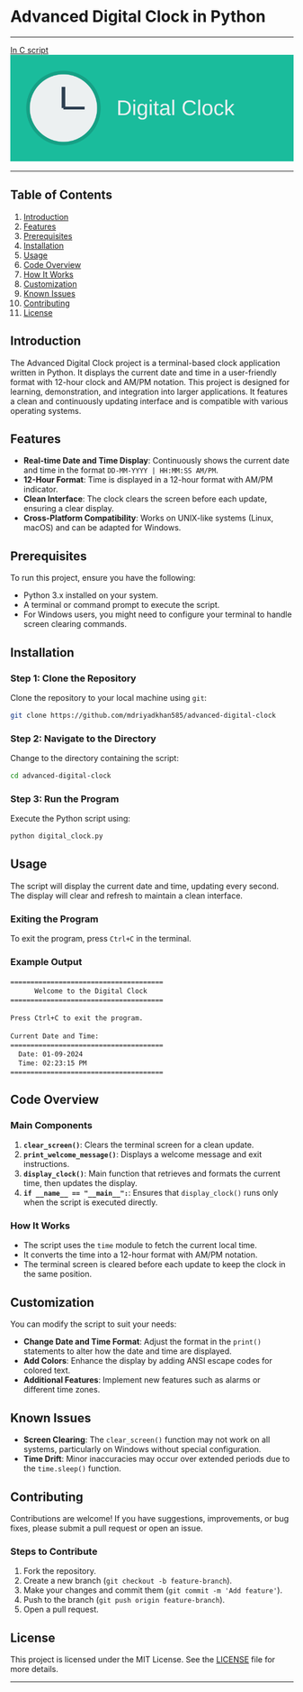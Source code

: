 
# Advanced Digital Clock in Python
---
[In C script](#)
![Clock Logo](logo.svg)

---
## Table of Contents
1. [Introduction](#introduction)
2. [Features](#features)
3. [Prerequisites](#prerequisites)
4. [Installation](#installation)
5. [Usage](#usage)
6. [Code Overview](#code-overview)
7. [How It Works](#how-it-works)
8. [Customization](#customization)
9. [Known Issues](#known-issues)
10. [Contributing](#contributing)
11. [License](#license)

## Introduction
The Advanced Digital Clock project is a terminal-based clock application written in Python. It displays the current date and time in a user-friendly format with 12-hour clock and AM/PM notation. This project is designed for learning, demonstration, and integration into larger applications. It features a clean and continuously updating interface and is compatible with various operating systems.

## Features
- **Real-time Date and Time Display**: Continuously shows the current date and time in the format `DD-MM-YYYY | HH:MM:SS AM/PM`.
- **12-Hour Format**: Time is displayed in a 12-hour format with AM/PM indicator.
- **Clean Interface**: The clock clears the screen before each update, ensuring a clear display.
- **Cross-Platform Compatibility**: Works on UNIX-like systems (Linux, macOS) and can be adapted for Windows.

## Prerequisites
To run this project, ensure you have the following:
- Python 3.x installed on your system.
- A terminal or command prompt to execute the script.
- For Windows users, you might need to configure your terminal to handle screen clearing commands.

## Installation
### Step 1: Clone the Repository
Clone the repository to your local machine using `git`:

```bash
git clone https://github.com/mdriyadkhan585/advanced-digital-clock
```

### Step 2: Navigate to the Directory
Change to the directory containing the script:

```bash
cd advanced-digital-clock
```

### Step 3: Run the Program
Execute the Python script using:

```bash
python digital_clock.py
```

## Usage
The script will display the current date and time, updating every second. The display will clear and refresh to maintain a clean interface.

### Exiting the Program
To exit the program, press `Ctrl+C` in the terminal.

### Example Output
```
======================================
      Welcome to the Digital Clock    
======================================

Press Ctrl+C to exit the program.

Current Date and Time:
======================================
  Date: 01-09-2024
  Time: 02:23:15 PM
======================================
```

## Code Overview
### Main Components
1. **`clear_screen()`**: Clears the terminal screen for a clean update.
2. **`print_welcome_message()`**: Displays a welcome message and exit instructions.
3. **`display_clock()`**: Main function that retrieves and formats the current time, then updates the display.
4. **`if __name__ == "__main__":`**: Ensures that `display_clock()` runs only when the script is executed directly.

### How It Works
- The script uses the `time` module to fetch the current local time.
- It converts the time into a 12-hour format with AM/PM notation.
- The terminal screen is cleared before each update to keep the clock in the same position.

## Customization
You can modify the script to suit your needs:
- **Change Date and Time Format**: Adjust the format in the `print()` statements to alter how the date and time are displayed.
- **Add Colors**: Enhance the display by adding ANSI escape codes for colored text.
- **Additional Features**: Implement new features such as alarms or different time zones.

## Known Issues
- **Screen Clearing**: The `clear_screen()` function may not work on all systems, particularly on Windows without special configuration.
- **Time Drift**: Minor inaccuracies may occur over extended periods due to the `time.sleep()` function.

## Contributing
Contributions are welcome! If you have suggestions, improvements, or bug fixes, please submit a pull request or open an issue.

### Steps to Contribute
1. Fork the repository.
2. Create a new branch (`git checkout -b feature-branch`).
3. Make your changes and commit them (`git commit -m 'Add feature'`).
4. Push to the branch (`git push origin feature-branch`).
5. Open a pull request.

## License
This project is licensed under the MIT License. See the [LICENSE](#) file for more details.

---
